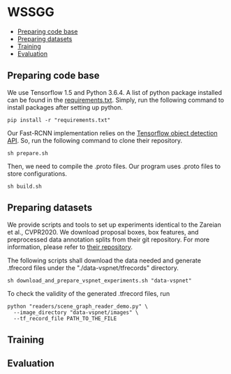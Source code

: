 # WSSGG

* [Preparing code base](#preparing-code-base)
* [Preparing datasets](#preparing-datasets)
* [Training](#training)
* [Evaluation](#evaluation)

## Preparing code base

We use Tensorflow 1.5 and Python 3.6.4. A list of python package installed can be found in the [requirements.txt](requirements.txt). Simply, run the following command to install packages after setting up python.

```
pip install -r "requirements.txt"
```

Our Fast-RCNN implementation relies on the [Tensorflow object detection API](https://github.com/tensorflow/models/tree/master/research/object_detection). So, run the following command to clone their repository.

```
sh prepare.sh
```

Then, we need to compile the .proto files. Our program uses .proto files to store configurations.

```
sh build.sh
```

## Preparing datasets

We provide scripts and tools to set up experiments identical to the Zareian et al., CVPR2020. We download proposal boxes, box features, and preprocessed data annotation splits from their git repository. For more information, please refer to [their repository](https://github.com/alirezazareian/vspnet).

The following scripts shall download the data needed and generate .tfrecord files under the "./data-vspnet/tfrecords" directory.

```
sh download_and_prepare_vspnet_experiments.sh "data-vspnet"
```

To check the validity of the generated .tfrecord files, run 

```
python "readers/scene_graph_reader_demo.py" \
  --image_directory "data-vspnet/images" \
  --tf_record_file PATH_TO_THE_FILE
```

## Training

## Evaluation
